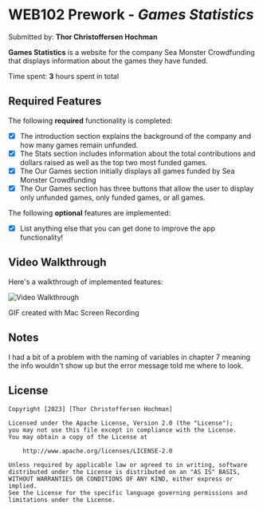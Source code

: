 # WEB102 Prework - *Games Statistics*

Submitted by: **Thor Christoffersen Hochman**

**Games Statistics** is a website for the company Sea Monster Crowdfunding that displays information about the games they have funded.

Time spent: **3** hours spent in total

## Required Features

The following **required** functionality is completed:

* [x] The introduction section explains the background of the company and how many games remain unfunded.
* [x] The Stats section includes information about the total contributions and dollars raised as well as the top two most funded games.
* [x] The Our Games section initially displays all games funded by Sea Monster Crowdfunding
* [x] The Our Games section has three buttons that allow the user to display only unfunded games, only funded games, or all games.

The following **optional** features are implemented:

* [x] List anything else that you can get done to improve the app functionality!

## Video Walkthrough

Here's a walkthrough of implemented features:

![Video Walkthrough](https://github.com/thorchh/web102_prework/assets/75025911/da8a9ead-1126-47bb-bde1-9f182850aeb4)

GIF created with Mac Screen Recording


## Notes

I had a bit of a problem with the naming of variables in chapter 7 meaning the info wouldn't show up but the error message told me where to look.

## License

    Copyright [2023] [Thor Christoffersen Hochman]

    Licensed under the Apache License, Version 2.0 (the "License");
    you may not use this file except in compliance with the License.
    You may obtain a copy of the License at

        http://www.apache.org/licenses/LICENSE-2.0

    Unless required by applicable law or agreed to in writing, software
    distributed under the License is distributed on an "AS IS" BASIS,
    WITHOUT WARRANTIES OR CONDITIONS OF ANY KIND, either express or implied.
    See the License for the specific language governing permissions and
    limitations under the License.
